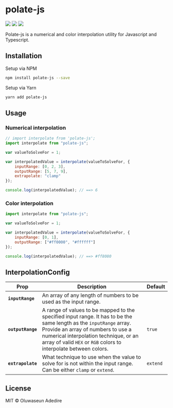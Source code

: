 # polate-js

![](https://img.shields.io/npm/v/polate-js.svg?style=flat)
![](https://img.shields.io/david/christiandrey/polate-js.svg?style=flat)
![](https://img.shields.io/bundlephobia/minzip/polate-js.svg?style=flat)

Polate-js is a numerical and color interpolation utility for Javascript and Typescript.

## Installation

Setup via NPM

```sh
npm install polate-js --save
```

Setup via Yarn

```sh
yarn add polate-js
```

## Usage

### Numerical interpolation

```js
// import interpolate from 'polate-js';
import interpolate from "polate-js";

var valueToSolveFor = 1;

var interpolatedValue = interpolate(valueToSolveFor, {
	inputRange: [0, 2, 3],
	outputRange: [5, 7, 9],
	extrapolate: "clamp"
});

console.log(interpolatedValue); // ==> 6
```

### Color interpolation

```js
import interpolate from "polate-js";

var valueToSolveFor = 1;

var interpolatedValue = interpolate(valueToSolveFor, {
	inputRange: [0, 1],
	outputRange: ["#ff0000", "#ffffff"]
});

console.log(interpolatedValue); // ==> #ff8080
```

## InterpolationConfig

| Prop              | Description                                                                                                                                                                                                                                                            | Default  |
| ----------------- | ---------------------------------------------------------------------------------------------------------------------------------------------------------------------------------------------------------------------------------------------------------------------- | -------- |
| **`inputRange`**  | An array of any length of numbers to be used as the input range.                                                                                                                                                                                                       |          |
| **`outputRange`** | A range of values to be mapped to the specified input range. It has to be the same length as the `inputRange` array. Provide an array of numbers to use a numerical interpolation technique, or an array of valid `HEX` or `RGB` colors to interpolate between colors. | `true`   |
| **`extrapolate`** | What technique to use when the value to solve for is not within the input range. Can be either `clamp` or `extend`.                                                                                                                                                    | `extend` |

## License

MIT © Oluwaseun Adedire
